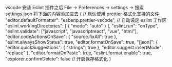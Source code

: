 vscode 安装 Eslint 插件之后 File -> Preferences -> settings -> 搜索 settings.json
将下面的内容添加进去
{
// 默认使用 prettier 格式化支持的文件
"editor.defaultFormatter": "esbenp.prettier-vscode",
// 自动设定 eslint 工作区
"eslint.workingDirectories": [
{
"mode": "auto"
}
],
"eslint.run": "onType",
"eslint.validate": ["javascript", "javascriptreact", "vue", "html"],
"editor.codeActionsOnSave": {
"source.fixAll": true
},
"eslint.alwaysShowStatus": true,
"editor.formatOnSave": true,
"[json]": {
"editor.quickSuggestions": {
"strings": true
},
"editor.suggest.insertMode": "replace"
},
"editor.formatOnPaste": true,
"eslint.format.enable": true,
"explorer.confirmDelete": false // 开启保存格式化
}
